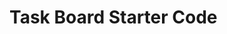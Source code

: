 # Task Board Starter Code
<!-- modified html and css to make stylw unique -->
<!-- met with tutor for guidance on how to start coding and any questions i may have had -->